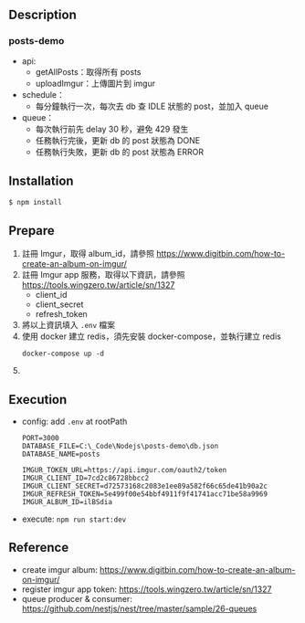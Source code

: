 ## Description

### posts-demo

* api:
    * getAllPosts：取得所有 posts
    * uploadImgur：上傳圖片到 imgur
* schedule：
    * 每分鐘執行一次，每次去 db 查 IDLE 狀態的 post，並加入 queue
* queue：
    * 每次執行前先 delay 30 秒，避免 429 發生
    * 任務執行完後，更新 db 的 post 狀態為 DONE
    * 任務執行失敗，更新 db 的 post 狀態為 ERROR

## Installation

```bash
$ npm install
```

## Prepare
1. 註冊 Imgur，取得 album_id，請參照 https://www.digitbin.com/how-to-create-an-album-on-imgur/
2. 註冊 Imgur app 服務，取得以下資訊，請參照 https://tools.wingzero.tw/article/sn/1327
    * client_id
    * client_secret
    * refresh_token
3. 將以上資訊填入 `.env` 檔案
4. 使用 docker 建立 redis，須先安裝 docker-compose，並執行建立 redis
    ```
    docker-compose up -d
    ```
5. 

## Execution

* config: add `.env` at rootPath
    ```
    PORT=3000
    DATABASE_FILE=C:\_Code\Nodejs\posts-demo\db.json
    DATABASE_NAME=posts
    
    IMGUR_TOKEN_URL=https://api.imgur.com/oauth2/token
    IMGUR_CLIENT_ID=7cd2c86728bbcc2
    IMGUR_CLIENT_SECRET=d72573168c2083e1ee89a582f66c65de41b90a2c
    IMGUR_REFRESH_TOKEN=5e499f00e54bbf4911f9f41741acc71be58a9969
    IMGUR_ALBUM_ID=ilBSdia
    ```
* execute: `npm run start:dev`


## Reference
* create imgur album: https://www.digitbin.com/how-to-create-an-album-on-imgur/
* register imgur app token: https://tools.wingzero.tw/article/sn/1327
* queue producer & consumer: https://github.com/nestjs/nest/tree/master/sample/26-queues
